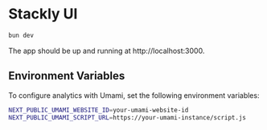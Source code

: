 # Stackly UI


```bash
bun dev
```

The app should be up and running at http://localhost:3000.

## Environment Variables

To configure analytics with Umami, set the following environment variables:

```bash
NEXT_PUBLIC_UMAMI_WEBSITE_ID=your-umami-website-id
NEXT_PUBLIC_UMAMI_SCRIPT_URL=https://your-umami-instance/script.js
```

